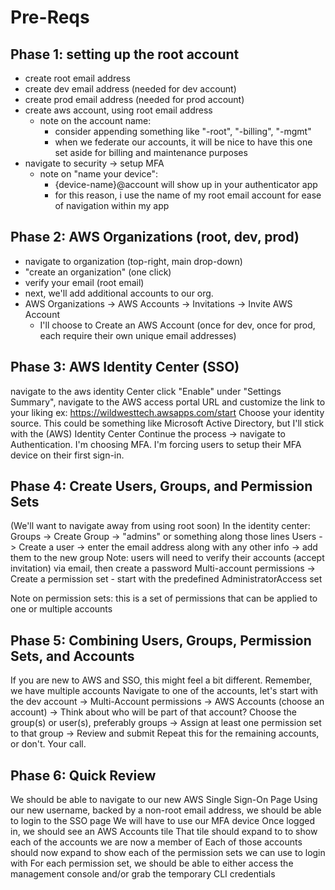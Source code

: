 # Pre-Reqs

## Phase 1: setting up the root account

- create root email address
- create dev email address (needed for dev account)
- create prod email address (needed for prod account)
- create aws account, using root email address
  - note on the account name: 
    - consider appending something like "-root", "-billing", "-mgmt"
    - when we federate our accounts, it will be nice to have this one set aside for billing and maintenance purposes 
- navigate to security -> setup MFA
  - note on "name your device":
    - {device-name}@account will show up in your authenticator app
    - for this reason, i use the name of my root email account for ease of navigation within my app

## Phase 2: AWS Organizations (root, dev, prod)

- navigate to organization (top-right, main drop-down)
- "create an organization" (one click)
- verify your email (root email)
- next, we'll add additional accounts to our org.
- AWS Organizations -> AWS Accounts -> Invitations -> Invite AWS Account
  - I'll choose to Create an AWS Account (once for dev, once for prod, each require their own unique email addresses)

## Phase 3: AWS Identity Center (SSO)

 navigate to the aws identity Center
 click "Enable"
 under "Settings Summary", navigate to the AWS access portal URL and customize the link to your liking
   ex: https://wildwesttech.awsapps.com/start
 Choose your identity source.  This could be something like Microsoft Active Directory, but I'll stick with the (AWS) Identity Center
 Continue the process -> navigate to Authentication.  I'm choosing MFA.
   I'm forcing users to setup their MFA device on their first sign-in.

## Phase 4: Create Users, Groups, and Permission Sets

(We'll want to navigate away from using root soon)
 In the identity center:
   Groups -> Create Group -> "admins" or something along those lines
   Users -> Create a user -> enter the email address along with any other info -> add them to the new group
       Note: users will need to verify their accounts (accept invitation) via email, then create a password
   Multi-account permissions -> Create a permission set - start with the predefined AdministratorAccess set

   Note on permission sets: this is a set of permissions that can be applied to one or multiple accounts

## Phase 5: Combining Users, Groups, Permission Sets, and Accounts

 If you are new to AWS and SSO, this might feel a bit different.
 Remember, we have multiple accounts
 Navigate to one of the accounts, let's start with the dev account
   -> Multi-Account permissions 
   -> AWS Accounts (choose an account) 
   -> Think about who will be part of that account?  Choose the group(s) or user(s), preferably groups
   -> Assign at least one permission set to that group
   -> Review and submit 
 Repeat this for the remaining accounts, or don't.  Your call.

## Phase 6: Quick Review

 We should be able to navigate to our new AWS Single Sign-On Page
 Using our new username, backed by a non-root email address, we should be able to login to the SSO page
 We will have to use our MFA device
 Once logged in, we should see an AWS Accounts tile
 That tile should expand to to show each of the accounts we are now a member of
 Each of those accounts should now expand to show each of the permission sets we can use to login with
 For each permission set, we should be able to either access the management console and/or grab the temporary CLI credentials
